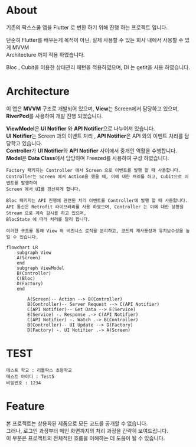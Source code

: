 # About

기존의 팍스스쿨 앱을 Flutter 로 변환 하기 위해 진행 하는 프로젝트 입니다. <br>

단순히 Flutter를 배우는게 목적이 아닌, 실제 사용할 수 있는 회사 내에서 사용할 수 있게 MVVM <br> 
Architecture 까지 적용 하였습니다.

Bloc , Cubit을 이용한 상태관리 패턴을 적용하였으며, DI 는 getIt을 사용 하였습니다. 


# Architecture
이 앱은 **MVVM** 구조로 개발되어 있으며, **View**는 Screen에서 담당하고 있으며, <br>
**RiverPod**를 사용하여 개발 진행 되었습니다.<br>

**ViewModel**은 **UI Notifier** 와 **API Notifier**으로 나누어져 있습니다.<br>
**UI Notifier**는 Screen 과의 이벤트 처리 , **API Notifier**은 API 와의 이벤트 처리를 담당학고 있습니다.<br>
**Controller**가 **UI Notifier**와 **API Notifier** 사이에서 중개인 역활을 수행합니다.<br>
**Model**은 **Data Class**에서 담당하며 Freezed를 사용하여 구성 하였습니다. 

    Factory 패키지는 Controller 에서 Screen 으로 이벤트를 발행 할 때 사용합니다. 
    Controller는 Screen 에서 Action을 했을 때, 이에 대한 처리를 하고, Cubit으로 이벤트를 발행하여 
    Screen 에서 UI를 갱신하게 합니다. 

    Bloc 패키지는 API 진행에 관련된 처리 이벤트를 Controller에 발행 할 때 사용합니다.
    API 통신은 Retrofit 라이브러리를 사용 하였으며, Controller 는 이에 대한 상황을 Stream 으로 계속 감시를 하고 있으며,
    BlocState 에 따라 처리를 달리 합니다. 

    이러한 구조를 통해 View 와 비즈니스 로직을 분리하고, 코드의 재사용성과 유지보수성을 높일 수 있습니다.
    
~~~ mermaid
flowchart LR
    subgraph View
    A(Screen)
    end
    subgraph ViewModel
    B(Controller)
    C(Bloc)
    D(Factory)
    end

        A(Screen)-- Action --> B(Controller)
        B(Controller)-- Server Request --> C(API Notifier)
        C(API Notifier)-- Get Data --> E(Service)
        E(Service) -. Response .-> C(API Notifier)
        C(API Notifier) -. Watch .-> B(Controller)
        B(Controller)-- UI Update --> D(Factory)
        D(Factory) -. UI Notifier .-> A(Screen)
~~~

# TEST
    테스트 학교 : 리틀팍스 초등학교
    테스트 아이디 : Test5
    비밀번호 : 1234

# Feature
본 프로젝트는 상용화된 제품으로 모든 코드를 공개할 수 없습니다.<br>
그러나, 로그인 과정부터 메인 화면까지의 처리 과정을 간략히 보여드립니다.<br>
이 부분은 프로젝트의 전체적인 흐름을 이해하는 데 도움이 될 수 있습니다.
